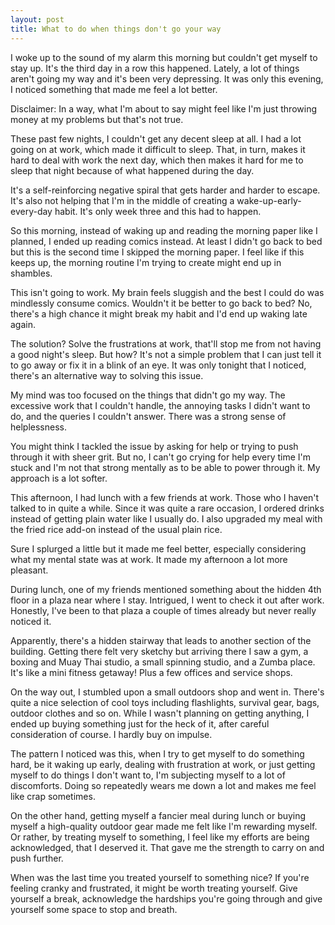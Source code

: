 ```yaml
---
layout: post
title: What to do when things don't go your way
---
```


I woke up to the sound of my alarm this morning but couldn't get myself to stay up. It's the third day in a row this happened. Lately, a lot of things aren't going my way and it's been very depressing. It was only this evening, I noticed something that made me feel a lot better. 

Disclaimer: In a way, what I'm about to say might feel like I'm just throwing money at my problems but that's not true. 

These past few nights, I couldn't get any decent sleep at all. I had a lot going on at work, which made it difficult to sleep. That, in turn, makes it hard to deal with work the next day, which then makes it hard for me to sleep that night because of what happened during the day. 

It's a self-reinforcing negative spiral that gets harder and harder to escape. It's also not helping that I'm in the middle of creating a wake-up-early-every-day habit. It's only week three and this had to happen. 

So this morning, instead of waking up and reading the morning paper like I planned, I ended up reading comics instead. At least I didn't go back to bed but this is the second time I skipped the morning paper. I feel like if this keeps up, the morning routine I'm trying to create might end up in shambles. 

This isn't going to work. My brain feels sluggish and the best I could do was mindlessly consume comics. Wouldn't it be better to go back to bed? No, there's a high chance it might break my habit and I'd end up waking late again.

The solution? Solve the frustrations at work, that'll stop me from not having a good night's sleep. But how? It's not a simple problem that I can just tell it to go away or fix it in a blink of an eye. It was only tonight that I noticed, there's an alternative way to solving this issue.

My mind was too focused on the things that didn't go my way. The excessive work that I couldn't handle, the annoying tasks I didn't want to do, and the queries I couldn't answer. There was a strong sense of helplessness. 

You might think I tackled the issue by asking for help or trying to push through it with sheer grit. But no, I can't go crying for help every time I'm stuck and I'm not that strong mentally as to be able to power through it. My approach is a lot softer.

This afternoon, I had lunch with a few friends at work. Those who I haven't talked to in quite a while. Since it was quite a rare occasion, I ordered drinks instead of getting plain water like I usually do. I also upgraded my meal with the fried rice add-on instead of the usual plain rice. 

Sure I splurged a little but it made me feel better, especially considering what my mental state was at work. It made my afternoon a lot more pleasant. 

During lunch, one of my friends mentioned something about the hidden 4th floor in a plaza near where I stay. Intrigued, I went to check it out after work. Honestly, I've been to that plaza a couple of times already but never really noticed it. 

Apparently, there's a hidden stairway that leads to another section of the building. Getting there felt very sketchy but arriving there I saw a gym, a boxing and Muay Thai studio, a small spinning studio, and a Zumba place. It's like a mini fitness getaway! Plus a few offices and service shops. 

On the way out, I stumbled upon a small outdoors shop and went in. There's quite a nice selection of cool toys including flashlights, survival gear, bags, outdoor clothes and so on. While I wasn't planning on getting anything, I ended up buying something just for the heck of it, after careful consideration of course. I hardly buy on impulse.

The pattern I noticed was this, when I try to get myself to do something hard, be it waking up early, dealing with frustration at work, or just getting myself to do things I don't want to, I'm subjecting myself to a lot of discomforts. Doing so repeatedly wears me down a lot and makes me feel like crap sometimes.

On the other hand, getting myself a fancier meal during lunch or buying myself a high-quality outdoor gear made me felt like I'm rewarding myself. Or rather, by treating myself to something, I feel like my efforts are being acknowledged, that I deserved it. That gave me the strength to carry on and push further.

When was the last time you treated yourself to something nice? If you're feeling cranky and frustrated, it might be worth treating yourself. Give yourself a break, acknowledge the hardships you're going through and give yourself some space to stop and breath. 